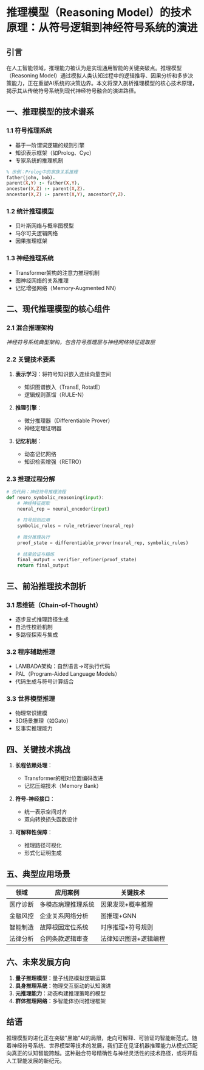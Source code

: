 # 推理模型（Reasoning Model）的技术原理：从符号逻辑到神经符号系统的演进

## 引言
在人工智能领域，推理能力被认为是实现通用智能的关键突破点。推理模型（Reasoning Model）通过模拟人类认知过程中的逻辑推导、因果分析和多步决策能力，正在重塑AI系统的决策边界。本文将深入剖析推理模型的核心技术原理，揭示其从传统符号系统到现代神经符号融合的演进路径。

## 一、推理模型的技术谱系
### 1.1 符号推理系统
- 基于一阶谓词逻辑的规则引擎
- 知识表示框架（如Prolog、Cyc）
- 专家系统的推理机制

```prolog
% 示例：Prolog中的家族关系推理
father(john, bob).
parent(X,Y) :- father(X,Y).
ancestor(X,Z) :- parent(X,Z).
ancestor(X,Z) :- parent(X,Y), ancestor(Y,Z).
```

### 1.2 统计推理模型
- 贝叶斯网络与概率图模型
- 马尔可夫逻辑网络
- 因果推理框架

### 1.3 神经推理系统
- Transformer架构的注意力推理机制
- 图神经网络的关系推理
- 记忆增强网络（Memory-Augmented NN）

## 二、现代推理模型的核心组件
### 2.1 混合推理架构
*神经符号系统典型架构，包含符号推理层与神经网络特征提取层*

### 2.2 关键技术要素
1. **表示学习**：将符号知识嵌入连续向量空间
   - 知识图谱嵌入（TransE, RotatE）
   - 逻辑规则蒸馏（RULE-N）
   
2. **推理引擎**：
   - 微分推理器（Differentiable Prover）
   - 神经定理证明器

3. **记忆机制**：
   - 动态记忆网络
   - 知识检索增强（RETRO）

### 2.3 推理过程分解
```python
# 伪代码：神经符号推理流程
def neuro_symbolic_reasoning(input):
    # 神经特征提取
    neural_rep = neural_encoder(input)
    
    # 符号规则应用
    symbolic_rules = rule_retriever(neural_rep)
    
    # 微分推理执行
    proof_state = differentiable_prover(neural_rep, symbolic_rules)
    
    # 结果验证与精炼
    final_output = verifier_refiner(proof_state)
    return final_output
```

## 三、前沿推理技术剖析
### 3.1 思维链（Chain-of-Thought）
- 逐步显式推理路径生成
- 自洽性校验机制
- 多路径探索与集成

### 3.2 程序辅助推理
- LAMBADA架构：自然语言→可执行代码
- PAL（Program-Aided Language Models）
- 代码生成与符号计算结合

### 3.3 世界模型推理
- 物理常识建模
- 3D场景推理（如Gato）
- 反事实推理能力

## 四、关键技术挑战
1. **长程依赖处理**：
   - Transformer的相对位置编码改进
   - 记忆压缩技术（Memory Bank）

2. **符号-神经接口**：
   - 统一表示空间对齐
   - 双向转换损失函数设计

3. **可解释性保障**：
   - 推理路径可视化
   - 形式化证明生成

## 五、典型应用场景
| 领域         | 应用案例                      | 关键技术                     |
|--------------|-----------------------------|----------------------------|
| 医疗诊断     | 多模态病理推理系统            | 因果发现+概率推理           |
| 金融风控     | 企业关系网络分析              | 图推理+GNN                 |
| 智能制造     | 故障根因定位系统              | 时序推理+符号规则           |
| 法律分析     | 合同条款逻辑审查              | 法律知识图谱+逻辑编程       |

## 六、未来发展方向
1. **量子推理模型**：量子线路模拟逻辑运算
2. **具身推理系统**：物理交互驱动的认知演进
3. **元推理能力**：动态构建推理策略的模型
4. **群体推理网络**：多智能体协同推理框架

## 结语
推理模型的进化正在突破"黑箱"AI的局限，走向可解释、可验证的智能新范式。随着神经符号系统、世界模型等技术的发展，我们正在见证机器推理能力从模式匹配向真正的认知智能跨越。这种融合符号精确性与神经灵活性的技术路径，或将开启人工智能发展的新纪元。
